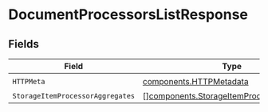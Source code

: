 # DocumentProcessorsListResponse


## Fields

| Field                                                                                                  | Type                                                                                                   | Required                                                                                               | Description                                                                                            |
| ------------------------------------------------------------------------------------------------------ | ------------------------------------------------------------------------------------------------------ | ------------------------------------------------------------------------------------------------------ | ------------------------------------------------------------------------------------------------------ |
| `HTTPMeta`                                                                                             | [components.HTTPMetadata](../../models/components/httpmetadata.md)                                     | :heavy_check_mark:                                                                                     | N/A                                                                                                    |
| `StorageItemProcessorAggregates`                                                                       | [][components.StorageItemProcessorAggregate](../../models/components/storageitemprocessoraggregate.md) | :heavy_minus_sign:                                                                                     | N/A                                                                                                    |